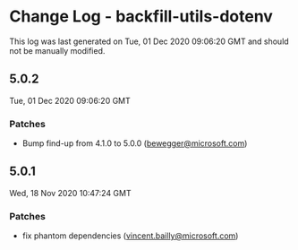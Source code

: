 # Change Log - backfill-utils-dotenv

This log was last generated on Tue, 01 Dec 2020 09:06:20 GMT and should not be manually modified.

<!-- Start content -->

## 5.0.2

Tue, 01 Dec 2020 09:06:20 GMT

### Patches

- Bump find-up from 4.1.0 to 5.0.0 (bewegger@microsoft.com)

## 5.0.1

Wed, 18 Nov 2020 10:47:24 GMT

### Patches

- fix phantom dependencies (vincent.bailly@microsoft.com)
